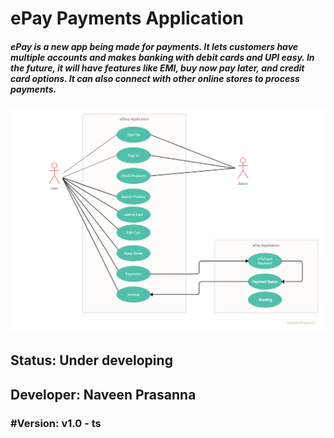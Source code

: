 # ePay Payments Application
##### ePay is a new app being made for payments. It lets customers have multiple accounts and makes banking with debit cards and UPI easy. In the future, it will have features like EMI, buy now pay later, and credit card options. It can also connect with other online stores to process payments.
![eShop UML Diagram](<eShop UML Diagram.jpg>)
## Status: Under developing
## Developer: Naveen Prasanna
### #Version: v1.0 - ts